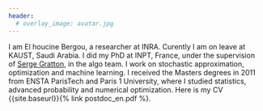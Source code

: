 ```yaml
---
header:
  # overlay_image: avatar.jpg
---
```



I am El houcine Bergou, a researcher at INRA. Curently I am on leave at KAUST, Saudi Arabia. I did my PhD at INPT, France, under the supervision of [Serge Gratton](http://gratton.perso.enseeiht.fr/), in the algo team. I work on stochastic approximation, optimization and machine learning. I received the Masters degrees in 2011 from ENSTA ParisTech and Paris 1 University, where I studied statistics, advanced probability and numerical optimization. Here is my CV {{site.baseurl}}{% link postdoc_en.pdf %}.

